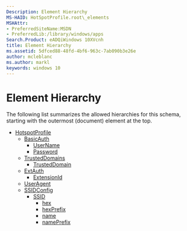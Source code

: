 ```yaml
---
Description: Element Hierarchy
MS-HAID: HotSpotProfile.root\_elements
MSHAttr:
- PreferredSiteName:MSDN
- PreferredLib:/library/windows/apps
Search.Product: eADQiWindows 10XVcnh
title: Element Hierarchy
ms.assetid: 5dfced88-48fd-4bf6-963c-7ab090b3e26e
author: mcleblanc
ms.author: markl
keywords: windows 10
---
```


# Element Hierarchy


The following list summarizes the allowed hierarchies for this schema, starting with the outermost (document) element at the top.

-   [HotspotProfile](element-hotspotprofile.md)
    -   [BasicAuth](element-basicauth.md)
        -   [UserName](element-username.md)
        -   [Password](element-password.md)
    -   [TrustedDomains](element-trusteddomains.md)
        -   [TrustedDomain](element-trusteddomain.md)
    -   [ExtAuth](element-extauth.md)
        -   [ExtensionId](element-extensionid.md)
    -   [UserAgent](element-useragent.md)
    -   [SSIDConfig](element-ssidconfig.md)
        -   [SSID](element-ssid.md)
            -   [hex](element-hex.md)
            -   [hexPrefix](element-hexprefix.md)
            -   [name](element-name.md)
            -   [namePrefix](element-nameprefix.md)

 

 



